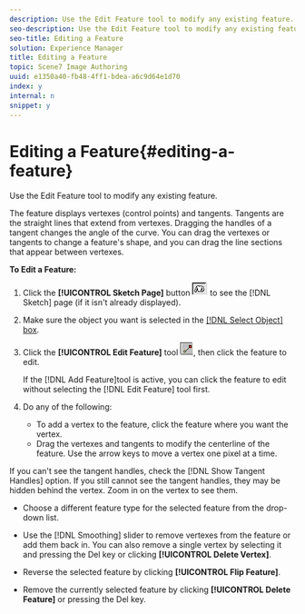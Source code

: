 ```yaml
---
description: Use the Edit Feature tool to modify any existing feature.
seo-description: Use the Edit Feature tool to modify any existing feature.
seo-title: Editing a Feature
solution: Experience Manager
title: Editing a Feature
topic: Scene7 Image Authoring
uuid: e1350a40-fb48-4ff1-bdea-a6c9d64e1d70
index: y
internal: n
snippet: y
---
```


# Editing a Feature{#editing-a-feature}

Use the Edit Feature tool to modify any existing feature.

The feature displays vertexes (control points) and tangents. Tangents are the straight lines that extend from vertexes. Dragging the handles of a tangent changes the angle of the curve. You can drag the vertexes or tangents to change a feature's shape, and you can drag the line sections that appear between vertexes.

**To Edit a Feature:** 

1. Click the **[!UICONTROL Sketch Page]** button ![](assets/sketch_button.png) to see the [!DNL Sketch] page (if it isn't already displayed).
1. Make sure the object you want is selected in the [ [!DNL Select Object] box](../../c-vat-gs/c-vat-sel-obj/c-vat-sel-object-box.md#concept-d127c6efaabd436a96c02f36a7bce6ac).
1. Click the **[!UICONTROL Edit Feature]** tool ![](assets/edit_feature.png), then click the feature to edit.

   If the [!DNL Add Feature]tool is active, you can click the feature to edit without selecting the [!DNL Edit Feature] tool first. 

1. Do any of the following:

    * To add a vertex to the feature, click the feature where you want the vertex. 
    * Drag the vertexes and tangents to modify the centerline of the feature. Use the arrow keys to move a vertex one pixel at a time.

If you can't see the tangent handles, check the [!DNL Show Tangent Handles] option. If you still cannot see the tangent handles, they may be hidden behind the vertex. Zoom in on the vertex to see them.

* Choose a different feature type for the selected feature from the drop-down list. 
* Use the [!DNL Smoothing] slider to remove vertexes from the feature or add them back in. You can also remove a single vertex by selecting it and pressing the Del key or clicking **[!UICONTROL Delete Vertex]**. 

* Reverse the selected feature by clicking **[!UICONTROL Flip Feature]**. 
* Remove the currently selected feature by clicking **[!UICONTROL Delete Feature]** or pressing the Del key.

